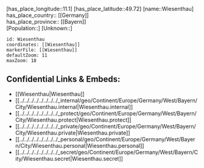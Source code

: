 ﻿---
location: [49.72,11.1] 
mapzoom: [7,12] 
mapmarker: city 
type: City
tags:
- geo/City


SpocWebEntityId: 35602
isDeleted: false
confidential: public

---
[has_place_longitude::11.1] 
[has_place_latitude::49.72] 
[name::Wiesenthau] 
has_place_country:: [[Germany]]  
has_place_province:: [[Bayern]]  
[Population::] 
[Unknown::] 


```leaflet
id: Wiesenthau
coordinates: [[Wiesenthau]] 
markerFile: [[Wiesenthau]] 
defaultZoom: 11 
maxZoom: 18
```


## Confidential Links & Embeds: 
- [[Wiesenthau|Wiesenthau]]  
- [[../../../../../../../../_internal/geo/Continent/Europe/Germany/West/Bayern/City/Wiesenthau.internal|Wiesenthau.internal]] 
- [[../../../../../../../../_protect/geo/Continent/Europe/Germany/West/Bayern/City/Wiesenthau.protect|Wiesenthau.protect]] 
- [[../../../../../../../../_private/geo/Continent/Europe/Germany/West/Bayern/City/Wiesenthau.private|Wiesenthau.private]] 
- [[../../../../../../../../_personal/geo/Continent/Europe/Germany/West/Bayern/City/Wiesenthau.personal|Wiesenthau.personal]] 
- [[../../../../../../../../_secret/geo/Continent/Europe/Germany/West/Bayern/City/Wiesenthau.secret|Wiesenthau.secret]] 
